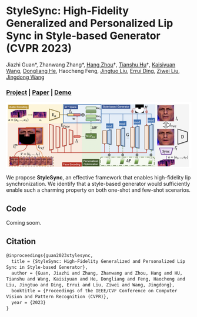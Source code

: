 # StyleSync: High-Fidelity Generalized and Personalized Lip Sync in Style-based Generator (CVPR 2023)
Jiazhi Guan*, Zhanwang Zhang*, [Hang Zhou](https://hangz-nju-cuhk.github.io/)†, [Tianshu Hu](https://scholar.google.com/citations?user=BIixVT0AAAAJ)†, [Kaisiyuan Wang](https://scholar.google.com/citations?user=2Pedf3EAAAAJ), [Dongliang He](https://scholar.google.com/citations?user=ui6DYGoAAAAJ), Haocheng Feng, [Jingtuo Liu](https://scholar.google.com/citations?user=tVV3jmcAAAAJ), [Errui Ding](https://scholar.google.com/citations?user=1wzEtxcAAAAJ), [Ziwei Liu](https://liuziwei7.github.io/), [Jingdong Wang](https://jingdongwang2017.github.io/)

### [Project](https://hangz-nju-cuhk.github.io/projects/StyleSync) | [Paper](https://arxiv.org/abs/2104.11116) | [Demo](https://www.youtube.com/watch?v=yAPDl2dVonY)

<img src='./misc/StyleSync0.png' width=800>

We propose **StyleSync**, an effective framework that enables high-fidelity lip synchronization. We identify that a style-based generator would sufficiently enable such a charming property on both one-shot and few-shot scenarios.

## Code

Coming soom.

## Citation

```
@inproceedings{guan2023stylesync,
  title = {StyleSync: High-Fidelity Generalized and Personalized Lip Sync in Style-based Generator},
  author = {Guan, Jiazhi and Zhang, Zhanwang and Zhou, Hang and HU, Tianshu and Wang, Kaisiyuan and He, Dongliang and Feng, Haocheng and Liu, Jingtuo and Ding, Errui and Liu, Ziwei and Wang, Jingdong},
  booktitle = {Proceedings of the IEEE/CVF Conference on Computer Vision and Pattern Recognition (CVPR)},
  year = {2023}
}
```
